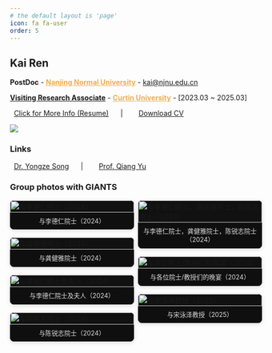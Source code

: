 ```yaml
---
# the default layout is 'page'
icon: fa fa-user
order: 5
---
```


<!-- > Add Markdown syntax content to file `_tabs/about.md`{: .filepath } and it will show up on this page.
{: .prompt-tip } -->
<style>
.row:only-child>#core-wrapper {
    padding-bottom: 0rem;
}

.tail-wrapper{
    padding-top: 20rem;
}

/* Masonry 三列布局 */
.gallery-masonry {
  column-count: 3;
  column-gap: 8px;
}

@media (max-width: 1024px) { 
  .gallery-masonry { column-count: 2; } 
}

@media (max-width: 640px) { 
  .gallery-masonry { column-count: 1; } 
}

.gallery-card {
  display: inline-block;
  width: 100%;
  margin: 0 0 16px;
  break-inside: avoid;
  -webkit-column-break-inside: avoid;
  -moz-column-break-inside: avoid;
  background: #111;
  border-radius: 8px;
  overflow: hidden;
  box-shadow: 0 2px 8px rgba(0,0,0,.15);
}

.gallery-card img {
  width: 100%;
  height: auto;   /* 保持竖图横图比例 */
  display: block;
}

.gallery-card figcaption {
  padding: 8px 10px;
  font-size: .9em;
  line-height: 1.4;
  color: #ddd;
  background: #0f0f0f;
  border-top: 1px solid rgba(255,255,255,.1);
  text-align: center;
}
</style>

## **Kai Ren**

<b>PostDoc</b> - <a href="https://www.njnu.edu.cn/" style="color:#F0AD4E" target="_blank" style="border-bottom:0px"><b>Nanjing Normal University</b></a> -  [kai@njnu.edu.cn](mailto:kai@njnu.edu.cn)

<a href="https://staffportal.curtin.edu.au/staff/profile/view/kai-ren-500cf978/" target="_blank" style="border-bottom:0px"><b>Visiting Research Associate</b></a> - <a href="https://www.curtin.edu.au/" style="color:#F0AD4E" target="_blank" style="border-bottom:0px"><b>Curtin University</b></a> - [2023.03 ~ 2025.03]

<!-- <b>PhD Student</b> - <a href="https://www.nwafu.edu.cn/" style="color:green" target="_blank" style="border-bottom:0px"><b>Northwest A&F University (NWAFU)</b></a> - [renkaigis@gmail.com](mailto:renkaigis@gmail.com) -->

<i class="fa fa-heart" style="color: hotpink"></i>&nbsp;&nbsp;<a href="https://cv.renkaigis.cn"  target="_blank" style="border-bottom:0px">Click for More Info (Resume)</a>
 &nbsp;&nbsp;&nbsp;&nbsp; | &nbsp;&nbsp;&nbsp;&nbsp; 
 <i class="fa fa-paper-plane" style="color: deepskyblue"></i>&nbsp;&nbsp;<a href="https://cv.renkaigis.cn/KaiRen_CV.pdf"  target="_blank" style="border-bottom:0px">Download CV</a>

<!-- ![](../assets/mine/about.jpg) -->
<!-- <img src="/mine/about.jpg" width="90%"/> -->
<img src="/mine/about.png"/>

### **Links**

<i class="fa fa-layer-group" style="color: darkblue"></i>&nbsp;&nbsp;<a href="https://yongzesong.com"  target="_blank" style="border-bottom:0px">Dr. Yongze Song</a>
&nbsp;&nbsp;&nbsp;&nbsp; | &nbsp;&nbsp;&nbsp;&nbsp;
<i class="fa fa-seedling" style="color: green"></i>&nbsp;&nbsp;<a href="http://papers.agrivy.com/"  target="_blank" style="border-bottom:0px">Prof. Qiang Yu</a>


### Group photos with **GIANTS**

<div class="row">
  <div class="col-twelve">
    <div class="gallery-masonry">
      <figure class="gallery-card">
        <img src="https://cv.renkaigis.cn/images/groupphoto/gp_001.jpg" alt="与李德仁院士（2024）" loading="lazy">
        <figcaption>与李德仁院士（2024）</figcaption>
      </figure>
      <figure class="gallery-card">
        <img src="https://cv.renkaigis.cn/images/groupphoto/gp_002.jpg" alt="与龚健雅院士（2024）" loading="lazy">
        <figcaption>与龚健雅院士（2024）</figcaption>
      </figure>
      <figure class="gallery-card">
        <img src="https://cv.renkaigis.cn/images/groupphoto/gp_003.jpg" alt="与李德仁院士及夫人（2024）" loading="lazy">
        <figcaption>与李德仁院士及夫人（2024）</figcaption>
      </figure>
      <figure class="gallery-card">
        <img src="https://cv.renkaigis.cn/images/groupphoto/gp_004.jpg" alt="与陈锐志院士（2024）" loading="lazy">
        <figcaption>与陈锐志院士（2024）</figcaption>
      </figure>
      <figure class="gallery-card">
        <img src="https://cv.renkaigis.cn/images/groupphoto/gp_005.jpg" alt="与李德仁院士，龚健雅院士，陈锐志院士（2024）" loading="lazy">
        <figcaption>与李德仁院士，龚健雅院士，陈锐志院士（2024）</figcaption>
      </figure>
      <figure class="gallery-card">
        <img src="https://cv.renkaigis.cn/images/groupphoto/gp_006.jpg" alt="与各位院士/教授们的晚宴（2024）" loading="lazy">
        <figcaption>与各位院士/教授们的晚宴（2024）</figcaption>
      </figure>
      <figure class="gallery-card">
        <img src="https://cv.renkaigis.cn/images/groupphoto/gp_007.jpg" alt="与宋泳泽教授（2025）" loading="lazy">
        <figcaption>与宋泳泽教授（2025）</figcaption>
      </figure>
    </div>
  </div>
</div>